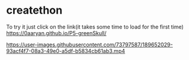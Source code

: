 # createthon

To try it just click on the link(it takes some time to load for the first time)
https://0aaryan.github.io/P5-greenSkull/


https://user-images.githubusercontent.com/73797587/189652029-93acf4f7-08a3-49e0-a5df-b5834cb61ab3.mp4

